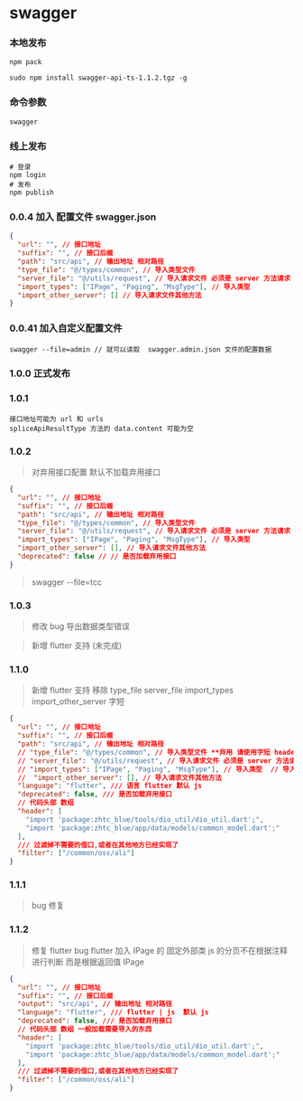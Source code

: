 <!--
 * @Date: 2022-10-11 11:00:49
 * @LastEditors: dengxin 994386508@qq.com
 * @LastEditTime: 2023-10-12 16:53:59
 * @FilePath: /swaggerapits/README.md
-->

# swagger

### 本地发布

```
npm pack

sudo npm install swagger-api-ts-1.1.2.tgz -g
```

### 命令参数

```
swagger
```

### 线上发布

```
# 登录
npm login
# 发布
npm publish
```

### 0.0.4 加入 配置文件 swagger.json

```json
{
  "url": "", // 接口地址
  "suffix": "", // 接口后缀
  "path": "src/api", // 输出地址 相对路径
  "type_file": "@/types/common", // 导入类型文件
  "server_file": "@/utils/request", // 导入请求文件 必须是 server 方法请求
  "import_types": ["IPage", "Paging", "MsgType"], // 导入类型
  "import_other_server": [] // 导入请求文件其他方法
}
```

### 0.0.41 加入自定义配置文件

```
swagger --file=admin // 就可以读取  swagger.admin.json 文件的配置数据
```

### 1.0.0 正式发布

### 1.0.1

```
接口地址可能为 url 和 urls
spliceApiResultType 方法的 data.content 可能为空
```

### 1.0.2

> 对弃用接口配置 默认不加载弃用接口

```json
{
  "url": "", // 接口地址
  "suffix": "", // 接口后缀
  "path": "src/api", // 输出地址 相对路径
  "type_file": "@/types/common", // 导入类型文件
  "server_file": "@/utils/request", // 导入请求文件 必须是 server 方法请求
  "import_types": ["IPage", "Paging", "MsgType"], // 导入类型
  "import_other_server": [], // 导入请求文件其他方法
  "deprecated": false // // 是否加载弃用接口
}
```

> swagger --file=tcc

### 1.0.3

> 修改 bug 导出数据类型错误

> 新增 flutter 支持 (未完成)

### 1.1.0

> 新增 flutter 支持
> 移除 type_file server_file import_types import_other_server 字短

```json
{
  "url": "", // 接口地址
  "suffix": "", // 接口后缀
  "path": "src/api", // 输出地址 相对路径
  // "type_file": "@/types/common", // 导入类型文件 **弃用 请使用字短 header **
  // "server_file": "@/utils/request", // 导入请求文件 必须是 server 方法请求 **弃用 请使用字短 header **
  // "import_types": ["IPage", "Paging", "MsgType"], // 导入类型  // 导入请求文件 必须是 server 方法请求 **弃用 请使用字短 header **
  //  "import_other_server": [], // 导入请求文件其他方法
  "language": "flutter", /// 语言 flutter 默认 js
  "deprecated": false, /// 是否加载弃用接口
  // 代码头部 数组
  "header": [
    "import 'package:zhtc_blue/tools/dio_util/dio_util.dart';",
    "import 'package:zhtc_blue/app/data/models/common_model.dart';"
  ],
  /// 过滤掉不需要的借口,或者在其他地方已经实现了
  "filter": ["/common/oss/ali"]
}
```

### 1.1.1

> bug 修复

### 1.1.2

> 修复 flutter bug
> flutter 加入 IPage 的 固定外部类
> js 的分页不在根据注释进行判断 而是根据返回值 IPage

```json
{
  "url": "", // 接口地址
  "suffix": "", // 接口后缀
  "output": "src/api", // 输出地址 相对路径
  "language": "flutter", /// flutter | js  默认 js
  "deprecated": false, /// 是否加载弃用接口
  // 代码头部 数组 一般加载需要导入的东西
  "header": [
    "import 'package:zhtc_blue/tools/dio_util/dio_util.dart';",
    "import 'package:zhtc_blue/app/data/models/common_model.dart';"
  ],
  /// 过滤掉不需要的借口,或者在其他地方已经实现了
  "filter": ["/common/oss/ali"]
}
```

